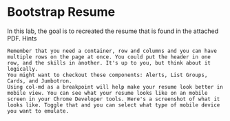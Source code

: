 # Bootstrap Resume

In this lab, the goal is to recreated the resume that is found in the attached PDF.
Hints

    Remember that you need a container, row and columns and you can have multiple rows on the page at once. You could put the header in one row, and the skills in another. It's up to you, but think about it logically.
    You might want to checkout these components: Alerts, List Groups, Cards, and Jumbotron.
    Using col-md as a breakpoint will help make your resume look better in mobile view. You can see what your resume looks like on an mobile screen in your Chrome Developer tools. Here's a screenshot of what it looks like. Toggle that and you can select what type of mobile device you want to emulate.
